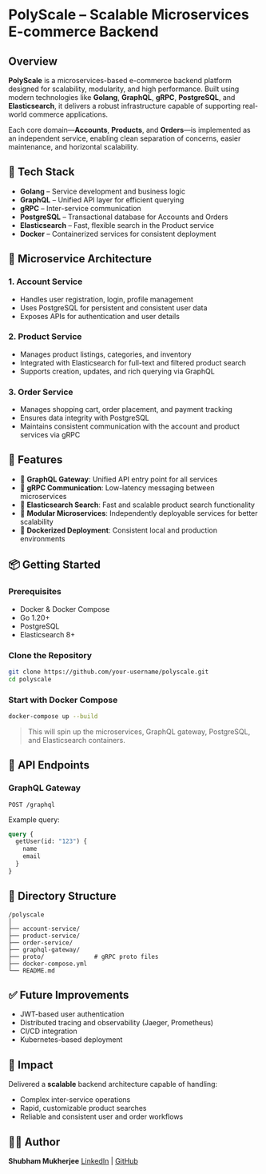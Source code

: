 

# PolyScale – Scalable Microservices E-commerce Backend

## Overview

**PolyScale** is a microservices-based e-commerce backend platform designed for scalability, modularity, and high performance. Built using modern technologies like **Golang**, **GraphQL**, **gRPC**, **PostgreSQL**, and **Elasticsearch**, it delivers a robust infrastructure capable of supporting real-world commerce applications.

Each core domain—**Accounts**, **Products**, and **Orders**—is implemented as an independent service, enabling clean separation of concerns, easier maintenance, and horizontal scalability.



## 🔧 Tech Stack

* **Golang** – Service development and business logic
* **GraphQL** – Unified API layer for efficient querying
* **gRPC** – Inter-service communication
* **PostgreSQL** – Transactional database for Accounts and Orders
* **Elasticsearch** – Fast, flexible search in the Product service
* **Docker** – Containerized services for consistent deployment



## 🧱 Microservice Architecture

### 1. Account Service

* Handles user registration, login, profile management
* Uses PostgreSQL for persistent and consistent user data
* Exposes APIs for authentication and user details

### 2. Product Service

* Manages product listings, categories, and inventory
* Integrated with Elasticsearch for full-text and filtered product search
* Supports creation, updates, and rich querying via GraphQL

### 3. Order Service

* Manages shopping cart, order placement, and payment tracking
* Ensures data integrity with PostgreSQL
* Maintains consistent communication with the account and product services via gRPC



## 🚀 Features

* 🔹 **GraphQL Gateway**: Unified API entry point for all services
* 🔹 **gRPC Communication**: Low-latency messaging between microservices
* 🔹 **Elasticsearch Search**: Fast and scalable product search functionality
* 🔹 **Modular Microservices**: Independently deployable services for better scalability
* 🔹 **Dockerized Deployment**: Consistent local and production environments


## 📦 Getting Started

### Prerequisites

* Docker & Docker Compose
* Go 1.20+
* PostgreSQL
* Elasticsearch 8+

### Clone the Repository

```bash
git clone https://github.com/your-username/polyscale.git
cd polyscale
```

### Start with Docker Compose

```bash
docker-compose up --build
```

> This will spin up the microservices, GraphQL gateway, PostgreSQL, and Elasticsearch containers.



## 🧪 API Endpoints

### GraphQL Gateway

```
POST /graphql
```

Example query:

```graphql
query {
  getUser(id: "123") {
    name
    email
  }
}
```



## 📁 Directory Structure

```
/polyscale
│
├── account-service/
├── product-service/
├── order-service/
├── graphql-gateway/
├── proto/              # gRPC proto files
├── docker-compose.yml
└── README.md
```



## ✅ Future Improvements

* JWT-based user authentication
* Distributed tracing and observability (Jaeger, Prometheus)
* CI/CD integration
* Kubernetes-based deployment



## 📌 Impact

Delivered a **scalable** backend architecture capable of handling:

* Complex inter-service operations
* Rapid, customizable product searches
* Reliable and consistent user and order workflows



## 🧑‍💻 Author

**Shubham Mukherjee**
[LinkedIn](https://www.linkedin.com/in/shubham-mukherjee-a851a420a) | [GitHub](https://github.com/shubhammukherjee1000)

